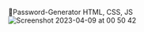 🔐Password-Generator 
 HTML, CSS, JS
![Screenshot 2023-04-09 at 00 50 42](https://user-images.githubusercontent.com/101652883/230744020-33a37ba7-0b8a-497f-a052-bd5a012e72e0.png)
